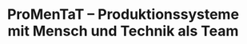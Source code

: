 ---
layout: project
title: ProMenTaT – Produktionssysteme mit Mensch und Technik als Team
slug: promentat
link: na
status: active
time: 01/2023–12/2024
funding: Free State of Saxony, European Social Fund
image: PROMENTAT-Project.jpg
logo: EFRE-ESF_LO_Kombination_EU-Logo_FreistaatSachsen_V_ENG_RGB.png
tag: xai
description: >-
    The focus of the Young Investigators Group "Production Systems with Machines and Technology as a Team" (ProMenTaT) is research into the roles and tasks that people as individuals will assume in future production systems. The shortage of skilled workers, which will become even more acute in the coming years, will contribute to a drastic change in the demands placed on employees. While fewer skilled workers are available on the labor market, at the same time the demands on employees are increasing as a result of advancing digitization. In future production systems, people and technology will work hand in hand as a hybrid team, collaborating ad hoc and without lengthy configuration efforts.   On the one hand, this requires new concepts at the technical level for increasing the anticipation capabilities of technical systems. On the other hand, new concepts are needed to make the actions of technical systems comprehensible to humans and thus increase acceptance of these systems. Finally, new concepts are needed to represent people with their knowledge and skills in a complex socio-technical system and to enable the technical systems interacting with them to integrate them ad hoc into value creation on this basis. Our team contributes novel visualization approaches for Explainable AI and supporting unskilled workers with spatial augmented reality at the workplace.
---
